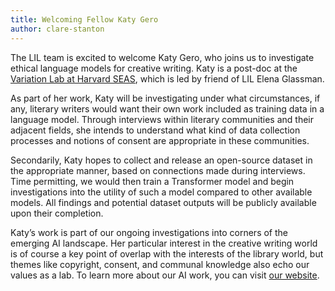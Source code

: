 ```yaml
---
title: Welcoming Fellow Katy Gero
author: clare-stanton
---
```

The LIL team is excited to welcome Katy Gero, who joins us to investigate ethical language models for creative writing. Katy is a post-doc at the [Variation Lab at Harvard SEAS](https://glassmanlab.seas.harvard.edu), which is led by friend of LIL Elena Glassman. 

As part of her work, Katy will be investigating under what circumstances, if any, literary writers would want their own work included as training data in a language model. Through interviews within literary communities and their adjacent fields, she intends to understand what kind of data collection processes and notions of consent are appropriate in these communities.

Secondarily, Katy hopes to collect and release an open-source dataset in the appropriate manner, based on connections made during interviews. Time permitting, we would then train a Transformer model and begin investigations into the utility of such a model compared to other available models. All findings and potential dataset outputs will be publicly available upon their completion. 

Katy’s work is part of our ongoing investigations into corners of the emerging AI landscape. Her particular interest in the creative writing world is of course a key point of overlap with the interests of the library world, but themes like copyright, consent, and communal knowledge also echo our values as a lab. To learn more about our AI work, you can visit [our website](http://lil.law.harvard.edu/about/ai).

